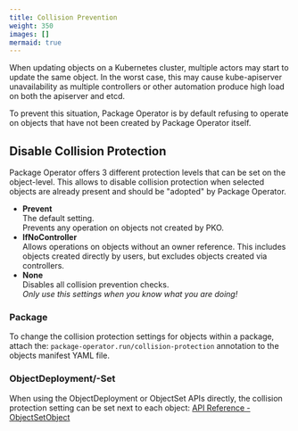 ```yaml
---
title: Collision Prevention
weight: 350
images: []
mermaid: true
---
```


When updating objects on a Kubernetes cluster, multiple actors may start
to update the same object. In the worst case, this may cause kube-apiserver
unavailability as multiple controllers or other automation produce high load
on both the apiserver and etcd.

To prevent this situation, Package Operator is by default refusing to operate
on objects that have not been created by Package Operator itself.

## Disable Collision Protection

Package Operator offers 3 different protection levels that can be set on
the object-level. This allows to disable collision protection when selected
objects are already present and should be "adopted" by Package Operator.

- **Prevent**\
  The default setting.\
  Prevents any operation on objects not created by PKO.
- **IfNoController**\
  Allows operations on objects without an owner reference.
  This includes objects created directly by users,
  but excludes objects created via controllers.
- **None**\
  Disables all collision prevention checks.\
  *Only use this settings when you know what you are doing!*

### Package

To change the collision protection settings for objects within a package,
attach the: `package-operator.run/collision-protection` annotation to the
objects manifest YAML file.

### ObjectDeployment/-Set

When using the ObjectDeployment or ObjectSet APIs directly, the collision
protection setting can be set next to each object:
[API Reference - ObjectSetObject](/docs/api_reference/package-operator-api#objectsetobject)

